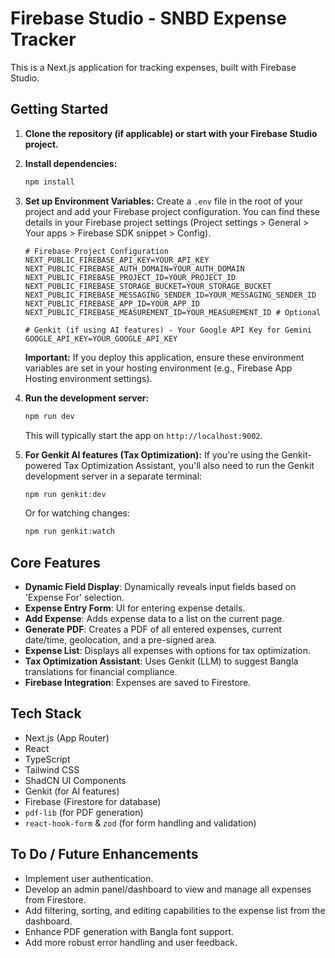# Firebase Studio - SNBD Expense Tracker

This is a Next.js application for tracking expenses, built with Firebase Studio.

## Getting Started

1.  **Clone the repository (if applicable) or start with your Firebase Studio project.**
2.  **Install dependencies:**
    ```bash
    npm install
    ```
3.  **Set up Environment Variables:**
    Create a `.env` file in the root of your project and add your Firebase project configuration. You can find these details in your Firebase project settings (Project settings > General > Your apps > Firebase SDK snippet > Config).

    ```env
    # Firebase Project Configuration
    NEXT_PUBLIC_FIREBASE_API_KEY=YOUR_API_KEY
    NEXT_PUBLIC_FIREBASE_AUTH_DOMAIN=YOUR_AUTH_DOMAIN
    NEXT_PUBLIC_FIREBASE_PROJECT_ID=YOUR_PROJECT_ID
    NEXT_PUBLIC_FIREBASE_STORAGE_BUCKET=YOUR_STORAGE_BUCKET
    NEXT_PUBLIC_FIREBASE_MESSAGING_SENDER_ID=YOUR_MESSAGING_SENDER_ID
    NEXT_PUBLIC_FIREBASE_APP_ID=YOUR_APP_ID
    NEXT_PUBLIC_FIREBASE_MEASUREMENT_ID=YOUR_MEASUREMENT_ID # Optional

    # Genkit (if using AI features) - Your Google API Key for Gemini
    GOOGLE_API_KEY=YOUR_GOOGLE_API_KEY
    ```
    **Important:** If you deploy this application, ensure these environment variables are set in your hosting environment (e.g., Firebase App Hosting environment settings).

4.  **Run the development server:**
    ```bash
    npm run dev
    ```
    This will typically start the app on `http://localhost:9002`.

5.  **For Genkit AI features (Tax Optimization):**
    If you're using the Genkit-powered Tax Optimization Assistant, you'll also need to run the Genkit development server in a separate terminal:
    ```bash
    npm run genkit:dev
    ```
    Or for watching changes:
    ```bash
    npm run genkit:watch
    ```

## Core Features

-   **Dynamic Field Display**: Dynamically reveals input fields based on 'Expense For' selection.
-   **Expense Entry Form**: UI for entering expense details.
-   **Add Expense**: Adds expense data to a list on the current page.
-   **Generate PDF**: Creates a PDF of all entered expenses, current date/time, geolocation, and a pre-signed area.
-   **Expense List**: Displays all expenses with options for tax optimization.
-   **Tax Optimization Assistant**: Uses Genkit (LLM) to suggest Bangla translations for financial compliance.
-   **Firebase Integration**: Expenses are saved to Firestore.

## Tech Stack

-   Next.js (App Router)
-   React
-   TypeScript
-   Tailwind CSS
-   ShadCN UI Components
-   Genkit (for AI features)
-   Firebase (Firestore for database)
-   `pdf-lib` (for PDF generation)
-   `react-hook-form` & `zod` (for form handling and validation)

## To Do / Future Enhancements

-   Implement user authentication.
-   Develop an admin panel/dashboard to view and manage all expenses from Firestore.
-   Add filtering, sorting, and editing capabilities to the expense list from the dashboard.
-   Enhance PDF generation with Bangla font support.
-   Add more robust error handling and user feedback.
